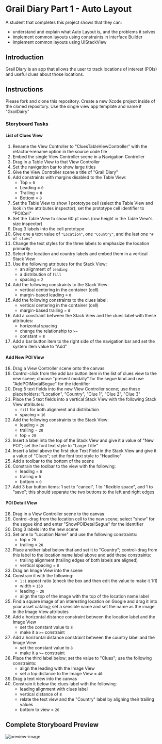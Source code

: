 # Grail Diary Part 1 - Auto Layout

A student that completes this project shows that they can:

- understand and explain what Auto Layout is, and the problems it solves
- implement common layouts using constraints in Interface Builder
- implement common layouts using UIStackView

## Introduction

Grail Diary is an app that allows the user to track locations of interest (POIs) and useful clues about those locations.

## Instructions

Please fork and clone this repository. Create a new Xcode project inside of the cloned repository. Use the single view app template and name it "GrailDairy"

### Storyboard Tasks

#### List of Clues View
1. Rename the View Controller to "CluesTableViewController" with the refactor->rename option in the source code file
2. Embed the single View Controller scene in a Navigation Controller
3. Drag in a Table View to that View Controller
4. Set the navigation bar to show large titles
5. Give the View Controller scene a title of "Grail Diary"
6. Add constraints with margins disabled to the Table View:
    * Top = `0`
    * Leading = `0`
    * Trailing = `0`
    * Bottom = `0`
7. Set the Table View to show 1 prototype cell (select the Table View and look in the attributes inspector); set the prototype cell identifier to "POICell"
8. Set the Table View to show 60 pt rows (row height in the Table View's size inspector)
9. Drag 3 labels into the cell prototype
10. Give one a text value of `"Location"`, one `"Country"`, and the last one `"# of clues"`
11. Change the text styles for the three labels to emphasize the location primarily
12. Select the location and country labels and embed them in a vertical Stack View
13. Use the following attributes for the Stack View:
    * an alignment of `leading`
    * a distribution of `fill`
    * spacing = `2`
14. Add the following constraints to the Stack View:
    * vertical centering in the container (cell)
    * margin-based leading = `0`
15. Add the following constraints to the clues label:
    * vertical centering in the container (cell)
    * margin-based trailing = `0`
16. Add a constraint between the Stack View and the clues label with these attributes:
    * horizontal spacing
    * change the relationship to `>=`
    * constant = `8`
17. Add a bar button item to the right side of the navigation bar and set the system item value to "Add"

#### Add New POI View
18. Drag a View Controller scene onto the canvas
19. Control-click from the add bar button item in the list of clues view to the new scene; choose "present modally" for the segue kind and use "AddPOIModalSegue" for the identifier
20. Drag 5 text fields into the new View Controller scene; use these placeholders: "Location", "Country", "Clue 1", "Clue 2", "Clue 3"
21. Place the 5 text fields into a vertical Stack View with the following Stack View attributes:
    * `fill` for both alignment and distribution
    * spacing = `16`
22. Add the following constraints to the Stack View:
    * leading = `20`
    * trailing = `20`
    * top = `20`
23. Insert a label into the top of the Stack View and give it a value of "New POI"; set the font text style to "Large Title"
24. Insert a label above the first clue Text Field in the Stack View and give it a value of "Clues"; set the font text style to "Headline"
25. Add a toolbar to the bottom of the scene
26. Constrain the toolbar to the view with the following:
    * leading = `0`
    * trailing = `0`
    * bottom = `0`
27. Add 3 bar button items: 1 set to "cancel", 1 to "flexible space", and 1 to "save"; this should separate the two buttons to the left and right edges

#### POI Detail View
28. Drag in a View Controller scene to the canvas
29. Control-drag from the location cell to the new scene; select "show" for the segue kind and enter "ShowPOIDetailSegue" for the identifier
30. Drag 3 labels into the new scene
31. Set one to "Location Name" and use the following constraints:
    * top = `20`
    * trailing = `20`
32. Place another label below that and set it to "Country"; control-drag from this label to the location name label above and add these constraints:
    * trailing alignment (trailing edges of both labels are aligned)
    * vertical spacing = `8`
33. Drag an Image View into the scene
34. Constrain it with the following:
    * `1:1` aspect ratio (check the box and then edit the value to make it 1:1)
    * width = `150`
    * leading = `20`
    * align the top of the image with the top of the location name label
35. Find a square image of an interesting location on Google and drag it into your asset catalog; set a sensible name and set the name as the image in the Image View attributes
36. Add a horizontal distance constraint between the location label and the Image View
    * set the constant value to `8`
    * make it a `>=` constraint
37. Add a horizontal distance constraint between the country label and the Image View
    * set the constant value to `8`
    * make it a `>=` constraint
38. Place the third label below; set the value to "Clues"; use the following constraints:
    * align the leading with the Image View
    * set a top distance to the Image View = `40`
39. Drag a text view into the canvas
40. Constrain it below the clues label with the following:
    * leading alignment with clues label
    * vertical distance of `8`
    * relate the text view and the "Country" label by aligning their trailing values
    * bottom to view = `20`

## Complete Storyboard Preview

![preview-image](https://raw.githubusercontent.com/LambdaSchool/grail-diary-part-1/master/storyboard-complete.png)
